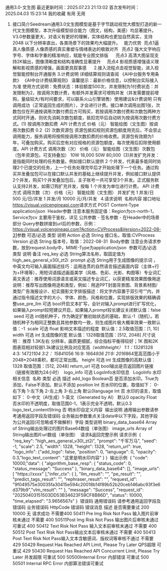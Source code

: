 通用3.0-文生图
最近更新时间：2025.07.23 21:13:02
首次发布时间：2025.04.03 15:23:14
我的收藏
有用
无用
1. 接口简介​
Seedream通用3.0文生图模型是基于字节跳动视觉大模型打造的新一代文生图模型，本次升级模型综合能力（图文，结构，美感）均显著提升。V3.0参数量更大，对语义有更好的理解，实体结构也更加自然真实，支持 2048 以下分辨率直出，各类场景下的效果均大幅提升。​
​
​
能力优势​
​
亮点1​
逼真人像质感​
人像质感的真实重塑与情绪表达的极致对齐​
​​​
​​​
亮点2​
强大文字响应​
字号、字体和字重的精准响应，赋能专业图文排版​
​
​​​
​
​​​
​
亮点3​
高清大图呈现​
支持2K输出，图像清晰度和结构准确性显著提升​
​
​​​
​​​
​
亮点4​
影视质感增强​
语义理解和影视质感的增强，画面更具叙事感​
​​​
​
​​​
​
​
2.接入流程​
点击视觉智能，进入视觉智能控制台开通服务​​​
3.计费说明​
详细结算规则请查阅 《AI中台服务专用条款》 《AI中台计费结算规则》​
温馨提示：​
最新价格信息，以控制台实际接入为准​
使用方式说明：​
免费状态：体验额度500次，并发限制为1​
付费状态：并发限制为2，按调用次数计费，有额外并发需求可增购并发（并发需要提前增购，量级较大/有时间要求，可以联系火山引擎销售）​
使用建议&计费说明​
只有调用成功（正常返回生成的图片），才会进行计费。​
接口单次调用出图1张，​
次数包仅在开通按调用次数付费后方可购买，若按调用次数付费和次数包两种方式同时开通，则优先消耗次数包额度，抵扣完毕后自动转为按调用次数付费方式。​
(1) 按调用次数扣费​
​
API​
计费方式​
价格（元）​
智能绘图（文生图）​
按调用次数扣费​
0.2​
​
(2) 次数资源包​
资源包抵扣规则​
资源包额度用完后，不会禁止调用能力，服务调用将按照按调用次数扣费的价格收费。​
资源包有效期为1年，可叠加购买。购买后您有对应规格的资源包额度，每次使用后扣除使用额度。​
​
API​
计费方式​
调用次数（次）​
价格（元）​
智能绘图（文生图）​
次数包（包年资源包，可支持叠加）​
10W​
18,000​
50W​
80,000​
​
(3)并发扩充​
并发：是指能同时处理的任务数量。例如接口默认提供 2 个并发，代表最多能同时处理2个已提交的任务，上一个任务处理完毕后才开始处理下一个任务。​
通过购买并发叠加包可以在接口默认并发的基础上继续提升并发，例如接口默认提供2个并发，购买1个并发叠加包后，主子账号一共可享受3个并发。​
正式服务默认支持2并发，如需订购扩充并发，按每 1 个并发为单位进行计费。​
​
API​
计费方式​
调用次数（次）​
价格（元）​
智能绘图（文生图）​
并发扩充​
1 并发/日​
500 元/日/并发​
1 并发/月​
10000 元/月/并发​
​
​
4.请求说明​
​
名称​
内容​
接口地址​
https://visual.volcengineapi.com​
请求方式​
POST​
Content-Type​
application/json​
​
Header参数​
注意​
本服务固定值：Region为cn-north-1，Service为cv​
主要用于鉴权，详见 公共参数 - 签名参数 - 在Header中的场景部分​
Query参数​
拼接到url后的参数，示例：https://visual.volcengineapi.com?Action=CVProcess&Version=2022-08-31​
​
参数​
可选/必选​
类型​
说明​
Action​
必选​
String​
接口名，取值:CVProcess​
Version​
必选​
String​
版本号，取值：2022-08-31​
​
Body参数​
注意​
业务请求参数，放到request.body中，MIME-Type为application/json​
​
参数​
可选/必选​
类型​
说明​
备注​
req_key​
必选​
String​
算法名称，取固定值为high_aes_general_v30l_zt2i​
​
prompt​
必选​
String​
用于生成图像的提示词 ，中英文均可输入​
画面描述技巧：运用连贯的自然语言描述画面内容（主体+行为+环境等），用短词语描述画面美学（风格、色彩、光影、构图等）​
专业词汇英文表述：推荐使用词源语言或英文描述专业词汇，以获更精准效果​
图像用途说明：推荐写出图像用途和类型，例如：用途PPT封面背景图、背景素材图/ 类型广告海报设计、纪实摄影​
文字排版描述：将文字内容置于双引号“”内，并通过指令描述文字的大小、字体、颜色、风格和位置，实现排版效果的精确调整 ​
use_pre_llm​
可选​
bool​
开启文本扩写，会针对输入prompt进行扩写优化，如果输入prompt较短建议开启，如果输入prompt较长建议关闭​
默认值：false​
​
seed​
可选​
int​
随机种子，作为确定扩散初始状态的基础，默认-1（随机）。若随机种子为相同正整数且其他参数均一致，则生成图片极大概率效果一致​
默认值：-1​
​
scale​
可选​
float​
影响文本描述的程度 ​
默认值：2.5​
取值范围：[1, 10]​
​
width​
可选​
int​
生成图像的宽​
默认值：1328​
取值范围：[512, 2048]​
尺寸说明：​
推荐 1.3K左右 分辨率，画质更细腻，综合指标平衡得较好；1K 图和2K 图表现相对较弱​
1.3k建议比例及对应宽高（width*height）​
1:1：1328*1328​
4:3:  1472*1104​
3:2： 1584*1056​
16:9: 1664*936​
21:9:  2016*864​
宽高范围小于2048*2048乘积，都可正常出图。​
height​
可选​
int​
生成图像的高​
默认值：1328​
取值范围：[512, 2048]​
return_url​
可选​
bool​
输出是否返回图片链接 （链接有效期为24小时）​
​
logo_info​
可选​
LogoInfo​
水印信息​
​
​
LogoInfo​
水印相关信息​
​
名称​
类型​
必选​
描述​
add_logo​
Boolean​
否​
是否添加水印。True为添加，False不添加。默认不添加​
position​
Int​
否​
水印的位置，取值如下：​
0-右下角​
1-左下角​
2-左上角​
3-右上角​
默认0​
language​
Int​
否​
水印的语言，取值如下：​
0-中文（AI生成）​
1-英文（Generated by AI）​
默认0​
opacity​
Float​
否​
水印的不透明度，取值范围0-1，1表示完全不透明，默认0.3​
logo_text_content​
String​
否​
明水印自定义内容​
​
输出说明​
通用输出参数​
请参考通用返回字段及错误码​
业务输出参数​
重点关注data中以下字段，其他字段为公共返回(可忽略或不做解析)​
​
字段​
类型​
说明​
binary_data_base64​
Array of String​
输出处理过的图片Base64数组（单张图）​
image_urls​
Array of String​
输出图片url数组（单张图）​
​
请求&返回完整示例​
请求示例​
​
{​
    "req_key": "high_aes_general_v30l_zt2i",​
    "prompt": "千军万马",​
    "seed": -1,​
    "scale": 2.5,​
    "width": 1328,​
    "height": 1328,​
    "return_url": true,​
    "logo_info": {​
        "add_logo": false,​
        "position": 0,​
        "language": 0,​
        "opacity": 0.3,​
        "logo_text_content": "这里是明水印内容"​
    }​
}​
​
输出示例​
​
{​
    "code": 10000,​
    "data": {​
        "algorithm_base_resp": {​
            "status_code": 0,​
            "status_message": "Success"​
        },​
        "binary_data_base64": [],​
        "image_urls": [​
            "https://xxxx"​
        ],​
        "infer_ctx": {​
        },​
        "llm_result": "",​
        "pe_result": "",​
        "predict_tags_result": "",​
        "rephraser_result": "",​
        "request_id": "9f049575e30035fa30415e594c20018b14f89b52b20ceb146abc93f3e6d379b9",​
        "vlm_result": ""​
    },​
    "message": "Success",​
    "request_id": "20250403151503DD53B34623F59CF8B86D",​
    "status": 10000,​
    "time_elapsed": "3.9656567s"​
}​
​
错误码​
通用错误码​
请参考通用返回字段及错误码​
业务错误码​
​
HttpCode​
错误码​
错误消息​
描述​
是否需要重试​
200​
10000​
无​
请求成功​
不需要​
400​
50411​
Pre Img Risk Not Pass​
输入图片前审核未通过​
不需要​
400​
50511​
Post Img Risk Not Pass​
输出图片后审核未通过​
可重试​
400​
50412​
Text Risk Not Pass​
输入文本前审核未通过​
不需要​
400​
50512​
Post Text Risk Not Pass​
输出文本后审核未通过​
不需要​
400​
50413​
Post Text Risk Not Pass​
输入文本含敏感词、版权词等审核不通过​
不需要​
429​
50429​
Request Has Reached API Limit, Please Try Later​
QPS超限​
可重试​
429​
50430​
Request Has Reached API Concurrent Limit, Please Try Later​
并发超限​
可重试​
500​
50500​
Internal Error​
内部错误​
可重试​
500​
50501​
Internal RPC Error​
内部算法错误​
可重试​
​
